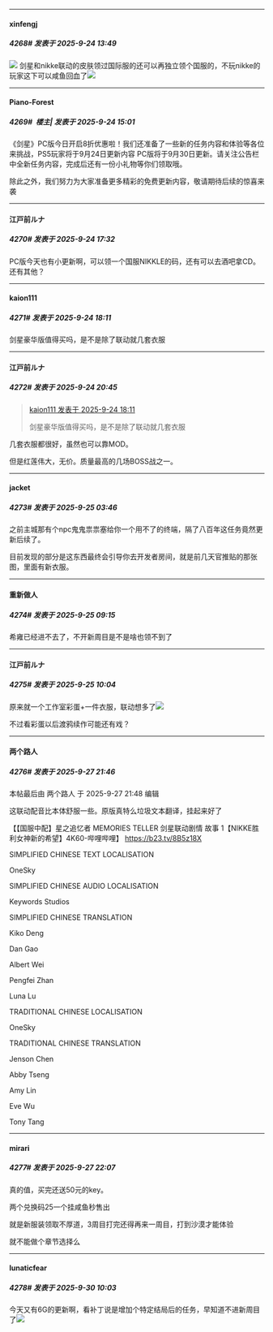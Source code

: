 ﻿
*****

####  xinfengj  
##### 4268#       发表于 2025-9-24 13:49

<img src="https://p.sda1.dev/27/01c015185b8b08c9755b19910fd09323/CMP_20250924134749088.jpg" referrerpolicy="no-referrer">
剑星和nikke联动的皮肤领过国际服的还可以再独立领个国服的，不玩nikke的玩家这下可以咸鱼回血了<img src="https://static.stage1st.com/image/smiley/face2017/032.png" referrerpolicy="no-referrer">


*****

####  Piano-Forest  
##### 4269#         楼主| 发表于 2025-9-24 15:01

《剑星》PC版今日开启8折优惠啦！我们还准备了一些新的任务内容和体验等各位来挑战，PS5玩家将于9月24日更新内容 PC版将于9月30日更新。请关注公告栏中全新任务内容，完成后还有一份小礼物等你们领取哦。 

除此之外，我们努力为大家准备更多精彩的免费更新内容，敬请期待后续的惊喜来袭


*****

####  江戸前ルナ  
##### 4270#       发表于 2025-9-24 17:32

PC版今天也有小更新啊，可以领一个国服NIKKLE的码，还有可以去酒吧拿CD。还有其他？


*****

####  kaion111  
##### 4271#       发表于 2025-9-24 18:11

剑星豪华版值得买吗，是不是除了联动就几套衣服


*****

####  江戸前ルナ  
##### 4272#       发表于 2025-9-24 20:45

<blockquote><a href="httphttps://stage1st.com/2b/forum.php?mod=redirect&amp;goto=findpost&amp;pid=68482704&amp;ptid=1978008" target="_blank">kaion111 发表于 2025-9-24 18:11</a>

剑星豪华版值得买吗，是不是除了联动就几套衣服</blockquote>
几套衣服都很好，虽然也可以靠MOD。

但是红莲伟大，无价。质量最高的几场BOSS战之一。


*****

####  jacket  
##### 4273#       发表于 2025-9-25 03:46

之前主城那有个npc鬼鬼祟祟塞给你一个用不了的终端，隔了八百年这任务竟然更新后续了。

目前发现的部分是这东西最终会引导你去开发者房间，就是前几天官推贴的那张图，里面有新衣服。


*****

####  重新做人  
##### 4274#       发表于 2025-9-25 09:15

希雍已经进不去了，不开新周目是不是啥也领不到了


*****

####  江戸前ルナ  
##### 4275#       发表于 2025-9-25 10:04

原来就一个工作室彩蛋+一件衣服，联动想多了<img src="https://static.stage1st.com/image/smiley/face2017/018.png" referrerpolicy="no-referrer">

不过看彩蛋以后渡鸦续作可能还有戏？


*****

####  两个路人  
##### 4276#       发表于 2025-9-27 21:46

 本帖最后由 两个路人 于 2025-9-27 21:48 编辑 

这联动配音比本体舒服一些。原版真特么垃圾文本翻译，挂起来好了

【【国服中配】星之追忆者 MEMORIES TELLER 剑星联动剧情 故事 1【NIKKE胜利女神新的希望】4K60-哔哩哔哩】 https://b23.tv/8B5z18X

SIMPLIFIED CHINESE TEXT LOCALISATION

OneSky

SIMPLIFIED CHINESE AUDIO LOCALISATION

Keywords Studios

SIMPLIFIED CHINESE TRANSLATION

Kiko Deng

Dan Gao

Albert Wei

Pengfei Zhan

Luna Lu

TRADITIONAL CHINESE LOCALISATION

OneSky

TRADITIONAL CHINESE TRANSLATION

Jenson Chen

Abby Tseng

Amy Lin

Eve Wu

Tony Tang


*****

####  mirari  
##### 4277#       发表于 2025-9-27 22:07

真的值，买完还送50元的key。

两个兑换码25一个挂咸鱼秒售出

就是新服装领取不厚道，3周目打完还得再来一周目，打到沙漠才能体验

就不能做个章节选择么


*****

####  lunaticfear  
##### 4278#       发表于 2025-9-30 10:03

今天又有6G的更新啊，看补丁说是增加个特定结局后的任务，早知道不进新周目了<img src="https://static.stage1st.com/image/smiley/face2017/002.png" referrerpolicy="no-referrer">

